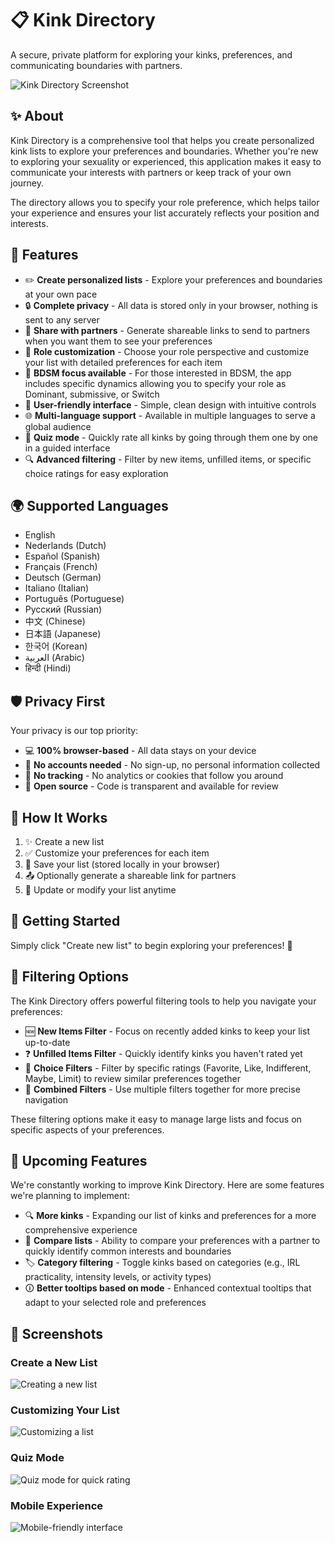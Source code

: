 # 📋 Kink Directory

A secure, private platform for exploring your kinks, preferences, and communicating boundaries with partners.

![Kink Directory Screenshot](./assets/screenshot.png)

## ✨ About

Kink Directory is a comprehensive tool that helps you create personalized kink lists to explore your preferences and boundaries. Whether you're new to exploring your sexuality or experienced, this application makes it easy to communicate your interests with partners or keep track of your own journey.

The directory allows you to specify your role preference, which helps tailor your experience and ensures your list accurately reflects your position and interests.

## 🚀 Features

- ✏️ **Create personalized lists** - Explore your preferences and boundaries at your own pace
- 🔒 **Complete privacy** - All data is stored only in your browser, nothing is sent to any server
- 🔗 **Share with partners** - Generate shareable links to send to partners when you want them to see your preferences
- 👤 **Role customization** - Choose your role perspective and customize your list with detailed preferences for each item
- 🌟 **BDSM focus available** - For those interested in BDSM, the app includes specific dynamics allowing you to specify your role as Dominant, submissive, or Switch
- 🎨 **User-friendly interface** - Simple, clean design with intuitive controls
- 🌐 **Multi-language support** - Available in multiple languages to serve a global audience
- 📝 **Quiz mode** - Quickly rate all kinks by going through them one by one in a guided interface
- 🔍 **Advanced filtering** - Filter by new items, unfilled items, or specific choice ratings for easy exploration

## 🌍 Supported Languages

- English
- Nederlands (Dutch)
- Español (Spanish)
- Français (French)
- Deutsch (German)
- Italiano (Italian)
- Português (Portuguese)
- Русский (Russian)
- 中文 (Chinese)
- 日本語 (Japanese)
- 한국어 (Korean)
- العربية (Arabic)
- हिन्दी (Hindi)

## 🛡️ Privacy First

Your privacy is our top priority:

- 💻 **100% browser-based** - All data stays on your device
- 🙅 **No accounts needed** - No sign-up, no personal information collected
- 🚫 **No tracking** - No analytics or cookies that follow you around
- 📖 **Open source** - Code is transparent and available for review

## 🔄 How It Works

1. ✨ Create a new list
2. ✅ Customize your preferences for each item
3. 💾 Save your list (stored locally in your browser)
4. 📤 Optionally generate a shareable link for partners
5. 🔄 Update or modify your list anytime

## 🏁 Getting Started

Simply click "Create new list" to begin exploring your preferences! 🎉

## 📌 Filtering Options

The Kink Directory offers powerful filtering tools to help you navigate your preferences:

- 🆕 **New Items Filter** - Focus on recently added kinks to keep your list up-to-date
- ❓ **Unfilled Items Filter** - Quickly identify kinks you haven't rated yet
- 🌈 **Choice Filters** - Filter by specific ratings (Favorite, Like, Indifferent, Maybe, Limit) to review similar preferences together
- 🔄 **Combined Filters** - Use multiple filters together for more precise navigation

These filtering options make it easy to manage large lists and focus on specific aspects of your preferences.

## 🔮 Upcoming Features

We're constantly working to improve Kink Directory. Here are some features we're planning to implement:

- 🔍 **More kinks** - Expanding our list of kinks and preferences for a more comprehensive experience
- 🔄 **Compare lists** - Ability to compare your preferences with a partner to quickly identify common interests and boundaries
- 🏷️ **Category filtering** - Toggle kinks based on categories (e.g., IRL practicality, intensity levels, or activity types)
- 🛈 **Better tooltips based on mode** - Enhanced contextual tooltips that adapt to your selected role and preferences

## 📱 Screenshots

### Create a New List
![Creating a new list](./assets/new.png)

### Customizing Your List
![Customizing a list](./assets/list.png)

### Quiz Mode
![Quiz mode for quick rating](./assets/quiz.png)

### Mobile Experience
![Mobile-friendly interface](./assets/mobile.png)

